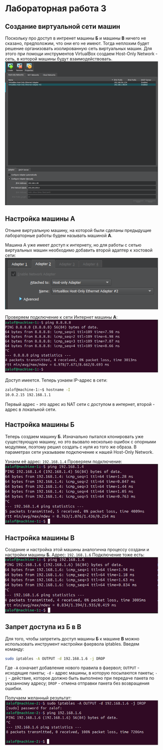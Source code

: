 # Лабораторная работа 3
## Создание виртуальной сети машин
Поскольку про доступ в интренет машины **Б** и машины **В** ничего не сказано, предположим, что они его не имеют. Тогда неплохим будет решение организовать изолированную сеть виртуальных машин. Для этого при помощи инструментов VirtualBox создаем Host-Only Network - сеть, в которой машины будут взаимодействовать.
![image](assets/1.png)

## Настройка машины А
Отныне виртуальную машину, на которой были сделаны предыдущие лабораторные работы будем называть машиной **А**.

Машина А уже имеет доступ к интернету, но для работы с сетью виртуальных машин необходимо добавить второй адаптер к хостовой сети:
![image](assets/2.png)

Проверяем подключение к сети Интернет машины **А**:
![image](assets/3.png)

Доступ имеется.
Теперь узнаем IP-адрес в сети:
```bash
zalof@machine-1:~$ hostname -I
10.0.2.15 192.168.1.1
```
Первый адрес - это адрес из NAT сети с доступом в интернет, второй - адрес в локальной сети.

## Настройка машины Б
Теперь создаем машину **Б**.
Изначально пытался клонировать уже существующую машину, но это вызвало несколько ошибок с опорными модулями, поэтому решил создать с нуля из того же образа.
В параметрах сети указываем подключение к нашей Host-Only Network.

Узнаем её адрес: `192.168.1.4`
Проверяем подключение:
![image](assets/4.png)

## Настройка машины В
Создание и настройка этой машины аналогична процессу создани и настройки машины **Б**.
Адрес: `192.168.1.6`
Подключение тоже есть:
![image](assets/5.png)

## Запрет доступа из Б в В
Для того, чтобы запретить доступ машины **Б** к машине **В** можно использовать инструмент настройки фаервола iptables. 
Введем команду:
```bash
sudo iptables -A OUTPUT -d 192.168.1.6 -j DROP
```
Где `-A` означает добавление нового правила в фаервол;
`OUTPUT` - исходящие пакеты;
`-d` - адрес машины, в которую посылаются пакеты;
`-j` - действие, которое должно быть выполнено при передаче пакета по указанному адресу;
`DROP` - отмена отправки пакета без возвращения ошибки.

Получаем желанный результат:
![image](assets/6.png)

